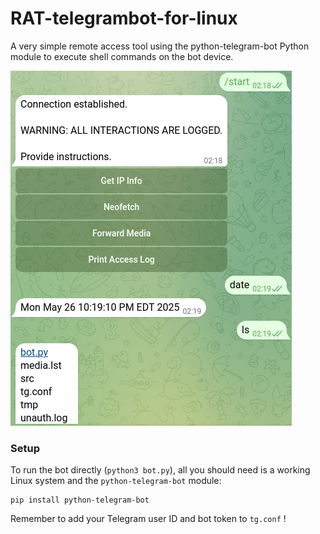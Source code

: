 # RAT-telegrambot-for-linux
A very simple remote access tool using the python-telegram-bot Python module to execute shell commands on the bot device.


![example](https://github.com/yeeter727/RAT-telegrambot-for-linux/blob/9b78d44b111728e794fffc3255f28db34cda33e2/src/example.png)


### Setup
To run the bot directly (`python3 bot.py`), all you should need is a working Linux system and the `python-telegram-bot` module:
```
pip install python-telegram-bot
```
Remember to add your Telegram user ID and bot token to `tg.conf` !
